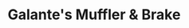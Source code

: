 ---
title: "Galante's Muffler & Brake"
url: /wilmington/galantes-muffler-and-brake/
shop: car repair
---